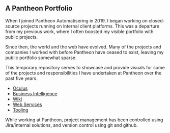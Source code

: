 ## A Pantheon Portfolio

When I joined Pantheon Automatisering in 2019, I began working on closed-source projects running on internal client platforms. This was a departure from my previous work, where I often boosted my visible portfolio with public projects.

Since then, the world and the web have evolved. Many of the projects and companies I worked with before Pantheon have ceased to exist, leaving my public portfolio somewhat sparse.

This temporary repository serves to showcase and provide visuals for some of the projects and responsibilities I have undertaken at Pantheon over the past five years.

- [Oculus](./Oculus.md)
- [Business Intelligence](./Business%20Intelligence.md)
- [Wiki](./Wiki.md)
- [Web Services](./Web%20Servics.md)
- [Tooling](./Tooling.md)

While working at Pantheon, project management has been controlled using Jira/internal solutions, and version control using git and github.